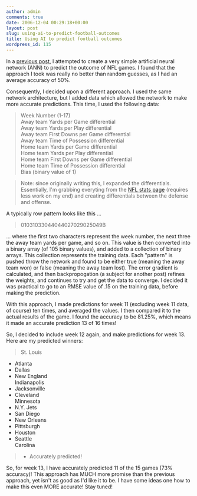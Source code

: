```yaml
---
author: admin
comments: true
date: 2006-12-04 00:29:18+00:00
layout: post
slug: using-ai-to-predict-football-outcomes
title: Using AI to predict football outcomes
wordpress_id: 115
---
```


In a [previous post](http://www.wadewegner.com/PermaLink,guid,a50d0f5b-ecbe-4716-9276-9ec9cb7656a4.aspx), I attempted to create a very simple artificial neural network (ANN) to predict the outcome of NFL games. I found that the approach I took was really no better than random guesses, as I had an average accuracy of 50%.




Consequently, I decided upon a different approach. I used the same network architecture, but I added data which allowed the network to make more accurate predictions. This time, I used the following data:




> 

> 
> Week Number (1-17)  
Away team Yards per Game differential  
Away team Yards per Play differential  
Away team First Downs per Game differential  
Away team Time of Possession differential  
Home team Yards per Game differential  
Home team Yards per Play differential  
Home team First Downs per Game differential  
Home team Time of Possession differential  
Bias (binary value of 1)
> 
> 

> 
> Note: since originally writing this, I expanded the differentials. Essentially, I'm grabbing everyting from the [NFL stats page](http://www.nfl.com/stats/2006/regular) (requires less work on my end) and creating differentials between the defense and offense.




A typically row pattern looks like this ...




> 

> 
> 01031033044044027029025049B




... where the first two characters represent the week number, the next three the away team yards per game, and so on. This value is then converted into a binary array (of 105 binary values), and added to a collection of binary arrays. This collection represents the training data. Each "pattern" is pushed throw the network and found to be either true (meaning the away team won) or false (meaning the away team lost). The error gradient is calculated, and then backpropogation (a subject for another post) refines the weights, and continues to try and get the data to converge. I decided it was practical to go to an RMSE value of .15 on the training data, before making the prediction.




With this approach, I made predictions for week 11 (excluding week 11 data, of course) ten times, and averaged the values. I then compared it to the actual results of the game. I found the accuracy to be 81.25%, which means it made an accurate prediction 13 of 16 times!




So, I decided to include week 12 again, and make predictions for week 13. Here are my predicted winners:




> 

> 
> St. Louis  
* Atlanta  
* Dallas  
* New England  
Indianapolis  
* Jacksonville  
* Cleveland  
Minnesota  
* N.Y. Jets  
* San Diego  
* New Orleans  
* Pittsburgh  
* Houston  
* Seattle  
Carolina
> 
> 

> 
> * Accurately predicted!




So, for week 13, I have accurately predicted 11 of the 15 games (73% accuracy)! This approach has MUCH more promise than the previous approach, yet isn't as good as I'd like it to be. I have some ideas one how to make this even MORE accurate! Stay tuned!
